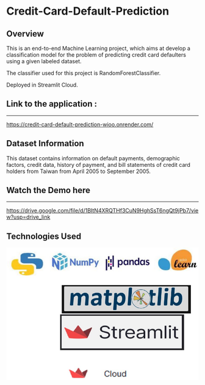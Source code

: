 # Credit-Card-Default-Prediction

 
## Overview

This is an end-to-end Machine Learning project, which aims at develop a classification model for the problem of predicting credit card defaulters using a given labeled dataset.

The classifier used for this project is RandomForestClassifier.

Deployed in Streamlit Cloud.

## Link to the application :
*****************************
https://credit-card-default-prediction-wioo.onrender.com/

## Dataset Information
This dataset contains information on default payments, demographic factors, credit data, history of payment, and bill statements of credit card holders
from Taiwan from April 2005 to September 2005.

 ## Watch the Demo here
******************************
https://drive.google.com/file/d/1BItN4XRQTHf3CuN9HghSsT6ngQt9jPb7/view?usp=drive_link

## Technologies Used

![image](Capture.JPG)


